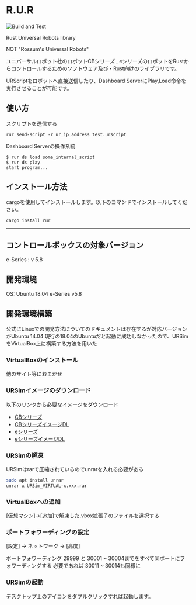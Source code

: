 # R.U.R

![Build and Test](https://github.com/akeboshi/rur/workflows/Build%20and%20Test/badge.svg)

Rust Universal Robots library

NOT "Rossum's Universal Robots"


ユニバーサルロボット社のロボットCBシリーズ , eシリーズのロボットをRustからコントロールするためのソフトウェア及び・Rust向けのライブラリです。

URScriptをロボットへ直接送信したり、Dashboard ServerにPlay,Load命令を実行させることが可能です。

## 使い方

スクリプトを送信する

```shell
rur send-script -r ur_ip_address test.urscript
```

Dashboard Serverの操作系統

```shell
$ rur ds load some_internal_script
$ rur ds play
start program...
```

## インストール方法

cargoを使用してインストールします。以下のコマンドでインストールしてください。

```shell
cargo install rur
```

--------

## コントロールボックスの対象バージョン

e-Series : v 5.8

## 開発環境

OS: Ubuntu 18.04
e-Series v5.8

## 開発環境構築

公式にLinuxでの開発方法についてのドキュメントは存在するが対応バージョンがUbuntu 14.04
現行の18.04のUbuntuだと起動に成功しなかったので、URSimをVirtualBox上に構築する方法を用いた

### VirtualBoxのインストール

他のサイト等におまかせ

### URSimイメージのダウンロード

以下のリンクから必要なイメージをダウンロード

- [CBシリーズ](https://www.universal-robots.com/download/?option=69992#section16597)
- [CBシリーズイメージDL](https://s3-eu-west-1.amazonaws.com/ur-support-site/69993/URSim_VIRTUAL-3.13.0.10253.rar)
- [eシリーズ](https://www.universal-robots.com/download/?option=69988#section41570)
- [eシリーズイメージDL](https://s3-eu-west-1.amazonaws.com/ur-support-site/69989/URSim_VIRTUAL-5.8.0.10253.rar)

### URSimの解凍

URSimはrarで圧縮されているのでunrarを入れる必要がある

```bash
sudo apt install unrar
unrar x URSim_VIRTUAL-x.xxx.rar
```

### VirtualBoxへの追加

[仮想マシン]->[追加]で解凍した.vbox拡張子のファイルを選択する

### ポートフォワーディングの設定

[設定] -> ネットワーク -> [高度]

ポートフォワーディング
    29999 と 30001 ~ 30004までをすべて同ポートにフォワーディングする
必要であれば 30011 ~ 30014も同様に

### URSimの起動

デスクトップ上のアイコンをダブルクリックすれば起動します。
